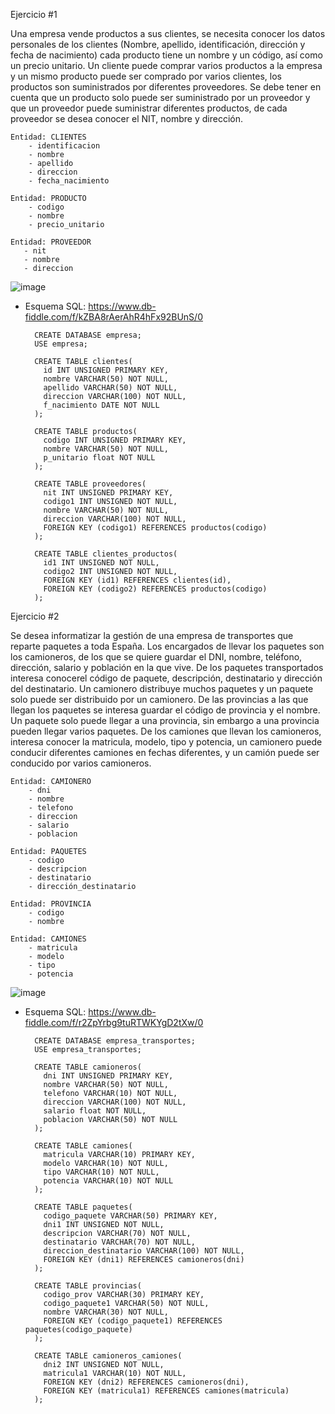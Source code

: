 Ejercicio #1

Una empresa vende productos a sus clientes, se necesita conocer los datos personales de los clientes (Nombre, apellido, identificación, dirección y fecha de nacimiento) cada producto tiene un nombre y un código, así como un  precio unitario. Un cliente puede comprar varios productos a la empresa y un mismo producto puede ser comprado por varios clientes, los productos son suministrados por diferentes proveedores. Se debe tener en cuenta que un producto solo puede ser suministrado por un proveedor y que un proveedor puede suministrar diferentes productos, de cada proveedor se desea conocer el NIT, nombre y dirección.

    Entidad: CLIENTES
        - identificacion
        - nombre
        - apellido 
        - direccion
        - fecha_nacimiento
        
    Entidad: PRODUCTO
        - codigo
        - nombre
        - precio_unitario
        
    Entidad: PROVEEDOR
       - nit
       - nombre
       - direccion
  
  
![image](https://user-images.githubusercontent.com/75552884/170145789-3781973c-9b6d-44b2-adf2-96c8e7a72e68.png)


- Esquema SQL: https://www.db-fiddle.com/f/kZBA8rAerAhR4hFx92BUnS/0


        CREATE DATABASE empresa;
        USE empresa;

        CREATE TABLE clientes(
          id INT UNSIGNED PRIMARY KEY,
          nombre VARCHAR(50) NOT NULL,
          apellido VARCHAR(50) NOT NULL,
          direccion VARCHAR(100) NOT NULL,
          f_nacimiento DATE NOT NULL
        );

        CREATE TABLE productos(
          codigo INT UNSIGNED PRIMARY KEY,
          nombre VARCHAR(50) NOT NULL,
          p_unitario float NOT NULL
        );

        CREATE TABLE proveedores(
          nit INT UNSIGNED PRIMARY KEY,
          codigo1 INT UNSIGNED NOT NULL,
          nombre VARCHAR(50) NOT NULL,
          direccion VARCHAR(100) NOT NULL,
          FOREIGN KEY (codigo1) REFERENCES productos(codigo)
        );

        CREATE TABLE clientes_productos(
          id1 INT UNSIGNED NOT NULL,
          codigo2 INT UNSIGNED NOT NULL,
          FOREIGN KEY (id1) REFERENCES clientes(id),
          FOREIGN KEY (codigo2) REFERENCES productos(codigo)
        );

Ejercicio #2

Se desea informatizar la gestión de una empresa de transportes que reparte paquetes  a toda España. Los encargados de llevar los paquetes son los camioneros, de los que se quiere guardar el DNI, nombre, teléfono, dirección, salario y población en la que vive. De los paquetes transportados interesa conocerel código de paquete, descripción, destinatario y dirección del destinatario. Un camionero distribuye muchos paquetes y un paquete solo puede ser distribuido por un camionero. De las provincias a las que llegan los paquetes se interesa guardar el código de provincia y el nombre. Un paquete solo puede llegar a una provincia, sin embargo a una provincia pueden llegar varios paquetes. De los camiones que llevan los camioneros, interesa conocer la matricula, modelo, tipo y potencia, un camionero puede conducir diferentes camiones en fechas diferentes, y un camión puede ser conducido por varios camioneros.


    Entidad: CAMIONERO
        - dni
        - nombre
        - telefono
        - direccion
        - salario
        - poblacion
        
    Entidad: PAQUETES 
        - codigo
        - descripcion
        - destinatario
        - dirección_destinatario
        
    Entidad: PROVINCIA
        - codigo
        - nombre
        
    Entidad: CAMIONES
        - matricula
        - modelo
        - tipo
        - potencia
       
![image](https://user-images.githubusercontent.com/75552884/170148631-4f569e21-620e-4c2b-a391-2594a754b4d6.png)


- Esquema SQL:  https://www.db-fiddle.com/f/r2ZpYrbg9tuRTWKYgD2tXw/0


        CREATE DATABASE empresa_transportes;
        USE empresa_transportes;

        CREATE TABLE camioneros(
          dni INT UNSIGNED PRIMARY KEY,
          nombre VARCHAR(50) NOT NULL,
          telefono VARCHAR(10) NOT NULL,
          direccion VARCHAR(100) NOT NULL,
          salario float NOT NULL,
          poblacion VARCHAR(50) NOT NULL
        );

        CREATE TABLE camiones(
          matricula VARCHAR(10) PRIMARY KEY,
          modelo VARCHAR(10) NOT NULL,
          tipo VARCHAR(10) NOT NULL,
          potencia VARCHAR(10) NOT NULL
        );

        CREATE TABLE paquetes(
          codigo_paquete VARCHAR(50) PRIMARY KEY,
          dni1 INT UNSIGNED NOT NULL,
          descripcion VARCHAR(70) NOT NULL,
          destinatario VARCHAR(70) NOT NULL,
          direccion_destinatario VARCHAR(100) NOT NULL,
          FOREIGN KEY (dni1) REFERENCES camioneros(dni)
        );

        CREATE TABLE provincias(
          codigo_prov VARCHAR(30) PRIMARY KEY,
          codigo_paquete1 VARCHAR(50) NOT NULL,
          nombre VARCHAR(30) NOT NULL,
          FOREIGN KEY (codigo_paquete1) REFERENCES paquetes(codigo_paquete)
        );

        CREATE TABLE camioneros_camiones(
          dni2 INT UNSIGNED NOT NULL,
          matricula1 VARCHAR(10) NOT NULL,
          FOREIGN KEY (dni2) REFERENCES camioneros(dni),
          FOREIGN KEY (matricula1) REFERENCES camiones(matricula)
        );

